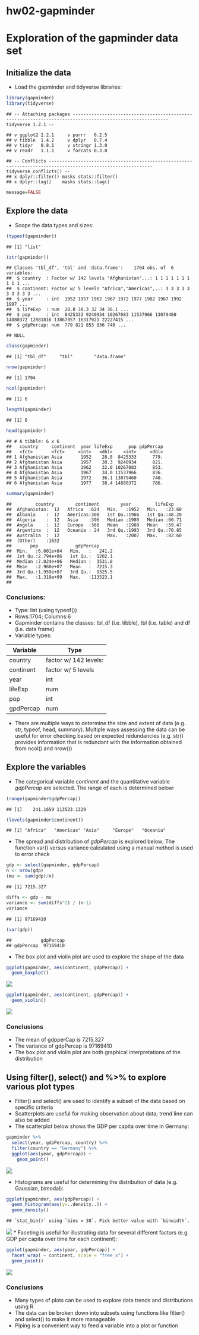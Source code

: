 hw02-gapminder
================

Exploration of the gapminder data set
=====================================

Initialize the data
-------------------

-   Load the gapminder and tidyverse libraries:

``` r
library(gapminder)
library(tidyverse)
```

    ## -- Attaching packages ---------------------------------------------------------------------------------------------------------- tidyverse 1.2.1 --

    ## v ggplot2 2.2.1     v purrr   0.2.5
    ## v tibble  1.4.2     v dplyr   0.7.4
    ## v tidyr   0.8.1     v stringr 1.3.0
    ## v readr   1.1.1     v forcats 0.3.0

    ## -- Conflicts ------------------------------------------------------------------------------------------------------------- tidyverse_conflicts() --
    ## x dplyr::filter() masks stats::filter()
    ## x dplyr::lag()    masks stats::lag()

``` r
message=FALSE
```

Explore the data
----------------

-   Scope the data types and sizes:

``` r
(typeof(gapminder))
```

    ## [1] "list"

``` r
(str(gapminder))
```

    ## Classes 'tbl_df', 'tbl' and 'data.frame':    1704 obs. of  6 variables:
    ##  $ country  : Factor w/ 142 levels "Afghanistan",..: 1 1 1 1 1 1 1 1 1 1 ...
    ##  $ continent: Factor w/ 5 levels "Africa","Americas",..: 3 3 3 3 3 3 3 3 3 3 ...
    ##  $ year     : int  1952 1957 1962 1967 1972 1977 1982 1987 1992 1997 ...
    ##  $ lifeExp  : num  28.8 30.3 32 34 36.1 ...
    ##  $ pop      : int  8425333 9240934 10267083 11537966 13079460 14880372 12881816 13867957 16317921 22227415 ...
    ##  $ gdpPercap: num  779 821 853 836 740 ...

    ## NULL

``` r
class(gapminder)
```

    ## [1] "tbl_df"     "tbl"        "data.frame"

``` r
nrow(gapminder)
```

    ## [1] 1704

``` r
ncol(gapminder)
```

    ## [1] 6

``` r
length(gapminder)
```

    ## [1] 6

``` r
head(gapminder)
```

    ## # A tibble: 6 x 6
    ##   country     continent  year lifeExp      pop gdpPercap
    ##   <fct>       <fct>     <int>   <dbl>    <int>     <dbl>
    ## 1 Afghanistan Asia       1952    28.8  8425333      779.
    ## 2 Afghanistan Asia       1957    30.3  9240934      821.
    ## 3 Afghanistan Asia       1962    32.0 10267083      853.
    ## 4 Afghanistan Asia       1967    34.0 11537966      836.
    ## 5 Afghanistan Asia       1972    36.1 13079460      740.
    ## 6 Afghanistan Asia       1977    38.4 14880372      786.

``` r
summary(gapminder)
```

    ##         country        continent        year         lifeExp     
    ##  Afghanistan:  12   Africa  :624   Min.   :1952   Min.   :23.60  
    ##  Albania    :  12   Americas:300   1st Qu.:1966   1st Qu.:48.20  
    ##  Algeria    :  12   Asia    :396   Median :1980   Median :60.71  
    ##  Angola     :  12   Europe  :360   Mean   :1980   Mean   :59.47  
    ##  Argentina  :  12   Oceania : 24   3rd Qu.:1993   3rd Qu.:70.85  
    ##  Australia  :  12                  Max.   :2007   Max.   :82.60  
    ##  (Other)    :1632                                                
    ##       pop              gdpPercap       
    ##  Min.   :6.001e+04   Min.   :   241.2  
    ##  1st Qu.:2.794e+06   1st Qu.:  1202.1  
    ##  Median :7.024e+06   Median :  3531.8  
    ##  Mean   :2.960e+07   Mean   :  7215.3  
    ##  3rd Qu.:1.959e+07   3rd Qu.:  9325.5  
    ##  Max.   :1.319e+09   Max.   :113523.1  
    ## 

### Conclusions:

-   Type: list (using typeof())
-   Rows:1704; Columns:6
-   Gapminder contains the classes: tbl\_df (i.e. tibble), tbl (i.e. table) and df (i.e. data frame)
-   Variable types:

| **Variable** | **Type**              |
|--------------|-----------------------|
| country      | factor w/ 142 levels: |
| continent    | factor w/ 5 levels    |
| year         | int                   |
| lifeExp      | num                   |
| pop          | int                   |
| gpdPercap    | num                   |

-   There are multiple ways to determine the size and extent of data (e.g. str, typeof, head, summary). Multiple ways assessing the data can be useful for error checking based on expected redundancies (e.g. str() provides information that is redundant with the information obtained from ncol() and nrow())

Explore the variables
---------------------

-   The categorical variable *continent* and the quantitative variable *gdpPercap* are selected. The range of each is determined below:

``` r
(range(gapminder$gdpPercap))
```

    ## [1]    241.1659 113523.1329

``` r
(levels(gapminder$continent))
```

    ## [1] "Africa"   "Americas" "Asia"     "Europe"   "Oceania"

-   The spread and distribution of *gdpPercap* is explored below; The function var() versus variance calculated using a manual method is used to error check

``` r
gdp <- select(gapminder, gdpPercap)
n <- nrow(gdp)
(mu <- sum(gdp)/n)
```

    ## [1] 7215.327

``` r
diffs <- gdp - mu
variance <- sum(diffs^2) / (n-1)
variance
```

    ## [1] 97169410

``` r
(var(gdp))
```

    ##           gdpPercap
    ## gdpPercap  97169410

-   The box plot and violin plot are used to explore the shape of the data

``` r
ggplot(gapminder, aes(continent, gdpPercap)) +
  geom_boxplot()
```

![](hw02-gapminder_files/figure-markdown_github/unnamed-chunk-5-1.png)

``` r
ggplot(gapminder, aes(continent, gdpPercap)) +
  geom_violin()
```

![](hw02-gapminder_files/figure-markdown_github/unnamed-chunk-6-1.png)

### Conclusions

-   The mean of gdpperCap is 7215.327
-   The variance of gdpPercap is 97169410
-   The box plot and violin plot are both graphical interpretations of the distribution

Using filter(), select() and %&gt;% to explore various plot types
-----------------------------------------------------------------

-   Filter() and select() are used to identify a subset of the data based on specific criteria
-   Scatterplots are useful for making observation about data; trend line can also be added
-   The scatterplot below shows the GDP per capita over time in Germany:

``` r
gapminder %>% 
  select(year, gdpPercap, country) %>% 
  filter(country == "Germany") %>% 
  ggplot(aes(year, gdpPercap)) +
    geom_point()
```

![](hw02-gapminder_files/figure-markdown_github/unnamed-chunk-7-1.png)

-   Histograms are useful for determining the distribution of data (e.g. Gaussian, bimodal):

``` r
ggplot(gapminder, aes(gdpPercap)) +
  geom_histogram(aes(y=..density..)) +
  geom_density()
```

    ## `stat_bin()` using `bins = 30`. Pick better value with `binwidth`.

![](hw02-gapminder_files/figure-markdown_github/unnamed-chunk-8-1.png) \* Faceting is useful for illustrating data for several different factors (e.g. GDP per capita over time for each continent):

``` r
ggplot(gapminder, aes(year, gdpPercap)) +
  facet_wrap( ~ continent, scale = "free_x") +
  geom_point()
```

![](hw02-gapminder_files/figure-markdown_github/unnamed-chunk-9-1.png)

### Conclusions

-   Many types of plots can be used to explore data trends and distributions using R
-   The data can be broken down into subsets using functions like filter() and select() to make it more manageable
-   Piping is a convenient way to feed a variable into a plot or function

